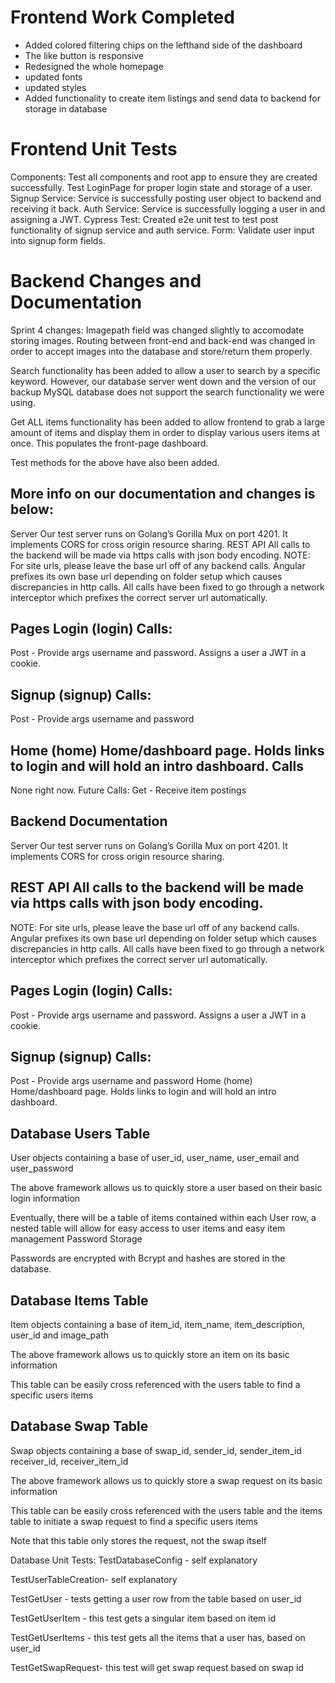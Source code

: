 # Frontend Work Completed
 - Added colored filtering chips on the lefthand side of the dashboard
 - The like button is responsive
 - Redesigned the whole homepage
 - updated fonts
 - updated styles
 - Added functionality to create item listings and send data to backend for storage in database


# Frontend Unit Tests
Components: Test all components and root app to ensure they are created successfully. Test LoginPage for proper login state and storage of a user. Signup Service: Service is successfully posting user object to backend and receiving it back. Auth Service: Service is successfully logging a user in and assigning a JWT. Cypress Test: Created e2e unit test to test post functionality of signup service and auth service. Form: Validate user input into signup form fields.

# Backend Changes and Documentation

Sprint 4 changes:
Imagepath field was changed slightly to accomodate storing images. Routing between front-end and back-end was changed in order to accept images into the database and store/return them properly.

Search functionality has been added to allow a user to search by a specific keyword. However, our database server went down and the version of our backup MySQL database does not support the search functionality we were using.

Get ALL items functionality has been added to allow frontend to grab a large amount of items and display them in order to display various users items at once. This populates the front-page dashboard.

Test methods for the above have also been added. 
 
 
 
## More info on our documentation and changes is below:


Server Our test server runs on Golang’s Gorilla Mux on port 4201. It implements CORS for cross origin resource sharing. REST API All calls to the backend will be made via https calls with json body encoding.
NOTE: For site urls, please leave the base url off of any backend calls. Angular prefixes its own base url depending on folder setup which causes discrepancies in http calls. All calls have been fixed to go through a network interceptor which prefixes the correct server url automatically.

## Pages Login (login) Calls:
Post - Provide args username and password.
Assigns a user a JWT in a cookie.

## Signup (signup) Calls:
Post - Provide args username and password

## Home (home) Home/dashboard page. Holds links to login and will hold an intro dashboard. Calls
None right now. Future Calls:
Get - Receive item postings



## Backend Documentation
Server Our test server runs on Golang’s Gorilla Mux on port 4201. 
It implements CORS for cross origin resource sharing.
## REST API All calls to the backend will be made via https calls with json body encoding.
NOTE: For site urls, please leave the base url off of any backend calls. Angular prefixes its own base url depending on folder setup which causes discrepancies in http calls. All calls have been fixed to go through a network interceptor which prefixes the correct server url automatically.
## Pages Login (login) Calls:
Post - Provide args username and password.
Assigns a user a JWT in a cookie.
## Signup (signup) Calls:
Post - Provide args username and password
Home (home) Home/dashboard page. Holds links to login and will hold an intro dashboard. 
 
## Database Users Table
User objects containing a base of user_id, user_name, user_email and user_password  
  
The above framework allows us to quickly store a user based on their basic login information  
  
Eventually, there will be a table of items contained within each User row, a nested table will allow for easy access to user   items and easy item management Password Storage  


Passwords are encrypted with Bcrypt and hashes are stored in the database.  


## Database Items Table
Item objects containing a base of item_id, item_name, item_description, user_id and image_path  


The above framework allows us to quickly store an item on its basic information  


This table can be easily cross referenced with the users table to find a specific users items  


## Database Swap Table
Swap objects containing a base of swap_id, sender_id, sender_item_id	receiver_id, receiver_item_id  


The above framework allows us to quickly store a swap request on its basic information  


This table can be easily cross referenced with the users table and the items table to initiate a swap request to find a specific users items  


Note that this table only stores the request, not the swap itself


Database Unit Tests:
TestDatabaseConfig - self explanatory  


TestUserTableCreation- self explanatory  


TestGetUser - tests getting a user row from the table based on user_id  


TestGetUserItem - this test gets a singular item based on item id  


TestGetUserItems - this test gets all the items that a user has, based on user_id  


TestGetSwapRequest- this test will get swap request based  on swap id  


